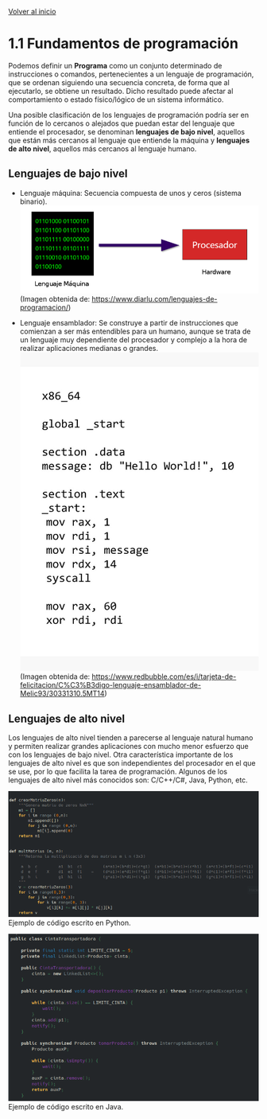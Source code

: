 [Volver al inicio](../Readme.md)
# 1.1 Fundamentos de programación
Podemos definir un **Programa** como un conjunto determinado de instrucciones o comandos, pertenecientes a un lenguaje de programación, que se ordenan siguiendo una secuencia concreta, de forma que al ejecutarlo, se obtiene un resultado. Dicho resultado puede afectar al comportamiento o estado físico/lógico de un sistema informático.

Una posible clasificación de los lenguajes de programación podría ser en función de lo cercanos o alejados que puedan estar del lenguaje que entiende el procesador, se denominan **lenguajes de bajo nivel**, aquellos que están más cercanos al lenguaje que entiende la máquina y **lenguajes de alto nivel**, aquellos más cercanos al lenguaje humano.

## Lenguajes de bajo nivel
- Lenguaje máquina: Secuencia compuesta de unos y ceros (sistema binario).
![Lenguaje Máquina](_images/Lenguaje-maquina.webp)
(Imagen obtenida de: https://www.diarlu.com/lenguajes-de-programacion/)

- Lenguaje ensamblador: Se construye a partir de instrucciones que comienzan a ser más entendibles para un humano, aunque se trata de un lenguaje muy dependiente del procesador y complejo a la hora de realizar aplicaciones medianas o grandes.
![Lenguaje Ensamblador](_images/assembler.jpg)
(Imagen obtenida de: https://www.redbubble.com/es/i/tarjeta-de-felicitacion/C%C3%B3digo-lenguaje-ensamblador-de-Melic93/30331310.5MT14)
## Lenguajes de alto nivel
Los lenguajes de alto nivel tienden a parecerse al lenguaje natural humano y permiten realizar grandes aplicaciones con mucho menor esfuerzo que con los lenguajes de bajo nivel. Otra característica importante de los lenguajes de alto nivel es que son independientes del procesador en el que se use, por lo que facilita la tarea de programación.
Algunos de los lenguajes de alto nivel más conocidos son: C/C++/C#, Java, Python, etc.

![Ejemplo código Python](_images/codi_Python.png)
Ejemplo de código escrito en Python.

![Ejemplo de código escrito en Java](_images/codi_Java.png)
Ejemplo de código escrito en Java.